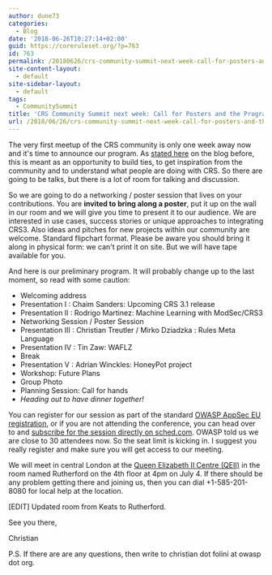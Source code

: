 ```yaml
---
author: dune73
categories:
  - Blog
date: '2018-06-26T10:27:14+02:00'
guid: https://coreruleset.org/?p=763
id: 763
permalink: /20180626/crs-community-summit-next-week-call-for-posters-and-the-program-is-ready/
site-content-layout:
  - default
site-sidebar-layout:
  - default
tags:
  - CommunitySummit
title: 'CRS Community Summit next week: Call for Posters and the Program is Ready'
url: /2018/06/26/crs-community-summit-next-week-call-for-posters-and-the-program-is-ready/
---
```



The very first meetup of the CRS community is only one week away now and it's time to announce our program. As [stated here](https://coreruleset.org/20180320/save-the-date-crs-community-summit-on-july-4-2018/) on the blog before, this is meant as an opportunity to build ties, to get inspiration from the community and to understand what people are doing with CRS. So there are going to be talks, but there is a lot of room for talking and discussion.

So we are going to do a networking / poster session that lives on your contributions. You are **invited to bring along a poster**, put it up on the wall in our room and we will give you time to present it to our audience. We are interested in use cases, success stories or unique approaches to integrating CRS3. Also ideas and pitches for new projects within our community are welcome. Standard flipchart format. Please be aware you should bring it along in physical form: we can't print it on site. But we will have tape available for you.

And here is our preliminary program. It will probably change up to the last moment, so read with some caution:

- Welcoming address
- Presentation I : Chaim Sanders: Upcoming CRS 3.1 release
- Presentation II : Rodrigo Martinez: Machine Learning with ModSec/CRS3
- Networking Session / Poster Session
- Presentation III : Christian Treutler / Mirko Dziadzka : Rules Meta Language
- Presentation IV : Tin Zaw: WAFLZ
- Break
- Presentation V : Adrian Winckles: HoneyPot project
- Workshop: Future Plans
- Group Photo
- Planning Session: Call for hands
- *Heading out to have dinner together!*

You can register for our session as part of the standard [OWASP AppSec EU registration](https://2018.appsec.eu/), or if you are not attending the conference, you can head over to and [subscribe for the session directly on sched.com](https://appseceurope2018a.sched.com/event/ExsQ/modsec-crs-community-summit). OWASP told us we are close to 30 attendees now. So the seat limit is kicking in. I suggest you really register and make sure you will get access to our meeting.

We will meet in central London at the [Queen Elizabeth II Centre (QEII)](https://qeiicentre.london) in the room named Rutherford on the 4th floor at 4pm on July 4. If there should be any problem getting there and joining us, then you can dial +1-585-201-8080 for local help at the location.

\[EDIT\] Updated room from Keats to Rutherford.

See you there,

Christian

P.S. If there are are any questions, then write to christian dot folini at owasp dot org.
